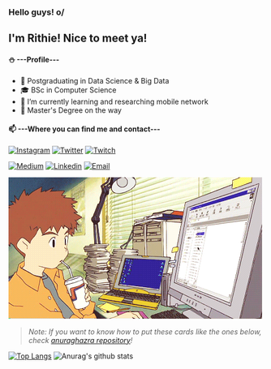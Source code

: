 ### Hello guys! o/
## I'm Rithie! Nice to meet ya!

#### :snowman: ---Profile---
- 📖 Postgraduating in Data Science & Big Data
- 🎓 BSc in Computer Science
- 🌱 I’m currently learning and researching mobile network
- 🧭 Master's Degree on the way
 
#### 📫 ---Where you can find me and contact---

[![Instagram](https://img.shields.io/badge/Instagram-@rithienatan-FF8C00?logo=instagram&logoColor=white)](https://www.instagram.com/rithienatan/)
[![Twitter](https://img.shields.io/badge/Twitter-@RithieNatan-blue?logo=twitter&logoColor=white)](https://twitter.com/RithieNatan)
[![Twitch](https://img.shields.io/badge/Twitch-T4ichisan-A020F0?logo=twitch&logoColor=white)](https://www.twitch.tv/t4ichisan)

[![Medium](https://img.shields.io/badge/Medium-@rithienatan-DB9100?logo=medium&logoColor=white)](https://medium.com/@rithienatan)
[![Linkedin](https://img.shields.io/badge/Linkedin-@rithienatan-00BFFF?logo=linkedin&logoColor=white)](https://www.linkedin.com/in/rithienatan)
[![Email](https://img.shields.io/badge/Email-rithienatan@gmail.com-FF0000?logo=gmail&logoColor=white)](rithienatan@gmail.com)

![](gif_digimon.gif)
> _Note: If you want to know how to put these cards like the ones below, check [anuraghazra repository](https://github.com/anuraghazra/github-readme-stats)!_

[![Top Langs](https://github-readme-stats.vercel.app/api/top-langs/?username=rithienatan&langs_count=5&theme=tokyonight)](https://github.com/anuraghazra/github-readme-stats)
![Anurag's github stats](https://github-readme-stats.vercel.app/api?username=rithienatan&show_icons=true&theme=tokyonight)

<!--
**rithienatan/rithienatan** is a ✨ _special_ ✨ repository because its `README.md` (this file) appears on your GitHub profile.

Here are some ideas to get you started:

- 🔭 I’m currently working on Hired, Corp. as Co-Founder & CTO
- 🌱 I’m currently learning ...
- 👯 I’m looking to collaborate on ...
- 🤔 I’m looking for help with ...
- 💬 Ask me about ...
- 📫 How to reach me: ...
- 😄 Pronouns: ...
- ⚡ Fun fact: ...
-->

